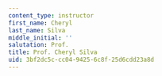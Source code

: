 ```yaml
---
content_type: instructor
first_name: Cheryl
last_name: Silva
middle_initial: ''
salutation: Prof.
title: Prof. Cheryl Silva
uid: 3bf2dc5c-cc04-9425-6c8f-25d6cdd23a8d
---
```

